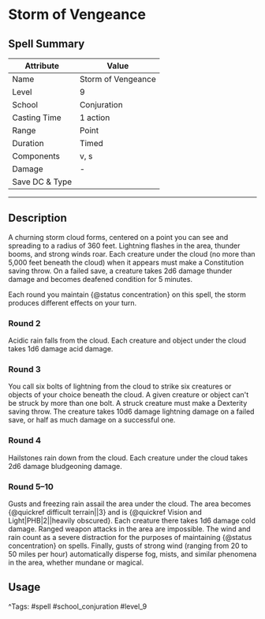 # Storm of Vengeance

## Spell Summary

| Attribute        | Value                  |
|------------------|------------------------|
| Name             | Storm of Vengeance                 |
| Level            | 9                |
| School           | Conjuration          |
| Casting Time     | 1 action              |
| Range            | Point            |
| Duration         | Timed             |
| Components       | v, s             |
| Damage           | -               |
| Save DC & Type   |              |

---

## Description

A churning storm cloud forms, centered on a point you can see and spreading to a radius of 360 feet. Lightning flashes in the area, thunder booms, and strong winds roar. Each creature under the cloud (no more than 5,000 feet beneath the cloud) when it appears must make a Constitution saving throw. On a failed save, a creature takes 2d6 damage thunder damage and becomes deafened condition for 5 minutes.

Each round you maintain {@status concentration} on this spell, the storm produces different effects on your turn.

### Round 2

Acidic rain falls from the cloud. Each creature and object under the cloud takes 1d6 damage acid damage.

### Round 3

You call six bolts of lightning from the cloud to strike six creatures or objects of your choice beneath the cloud. A given creature or object can't be struck by more than one bolt. A struck creature must make a Dexterity saving throw. The creature takes 10d6 damage lightning damage on a failed save, or half as much damage on a successful one.

### Round 4

Hailstones rain down from the cloud. Each creature under the cloud takes 2d6 damage bludgeoning damage.

### Round 5–10

Gusts and freezing rain assail the area under the cloud. The area becomes {@quickref difficult terrain||3} and is {@quickref Vision and Light|PHB|2||heavily obscured}. Each creature there takes 1d6 damage cold damage. Ranged weapon attacks in the area are impossible. The wind and rain count as a severe distraction for the purposes of maintaining {@status concentration} on spells. Finally, gusts of strong wind (ranging from 20 to 50 miles per hour) automatically disperse fog, mists, and similar phenomena in the area, whether mundane or magical.

## Usage


^Tags: #spell #school_conjuration #level_9